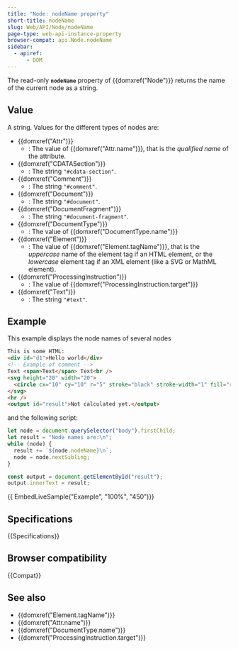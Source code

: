 ```yaml
---
title: "Node: nodeName property"
short-title: nodeName
slug: Web/API/Node/nodeName
page-type: web-api-instance-property
browser-compat: api.Node.nodeName
sidebar:
  - apiref:
      - DOM
---
```


The read-only **`nodeName`** property of {{domxref("Node")}} returns the name of the current node as a string.

## Value

A string. Values for the different types of nodes are:

- {{domxref("Attr")}}
  - : The value of {{domxref("Attr.name")}}, that is the _qualified name_ of the attribute.
- {{domxref("CDATASection")}}
  - : The string `"#cdata-section"`.
- {{domxref("Comment")}}
  - : The string `"#comment"`.
- {{domxref("Document")}}
  - : The string `"#document"`.
- {{domxref("DocumentFragment")}}
  - : The string `"#document-fragment"`.
- {{domxref("DocumentType")}}
  - : The value of {{domxref("DocumentType.name")}}
- {{domxref("Element")}}
  - : The value of {{domxref("Element.tagName")}}, that is the _uppercase_ name of the element tag if an HTML element,
    or the _lowercase_ element tag if an XML element (like a SVG or MathML element).
- {{domxref("ProcessingInstruction")}}
  - : The value of {{domxref("ProcessingInstruction.target")}}
- {{domxref("Text")}}
  - : The string `"#text"`.

## Example

This example displays the node names of several nodes

```html
This is some HTML:
<div id="d1">Hello world</div>
<!-- Example of comment -->
Text <span>Text</span> Text<br />
<svg height="20" width="20">
  <circle cx="10" cy="10" r="5" stroke="black" stroke-width="1" fill="red" />
</svg>
<hr />
<output id="result">Not calculated yet.</output>
```

and the following script:

```js
let node = document.querySelector("body").firstChild;
let result = "Node names are:\n";
while (node) {
  result += `${node.nodeName}\n`;
  node = node.nextSibling;
}

const output = document.getElementById("result");
output.innerText = result;
```

{{ EmbedLiveSample("Example", "100%", "450")}}

## Specifications

{{Specifications}}

## Browser compatibility

{{Compat}}

## See also

- {{domxref("Element.tagName")}}
- {{domxref("Attr.name")}}
- {{domxref("DocumentType.name")}}
- {{domxref("ProcessingInstruction.target")}}
